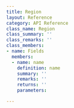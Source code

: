 ```yaml
---
title: Region
layout: Reference
category: API Reference
class_name: Region
class_summary: ''
class_remarks: ''
class_members:
- name: Fields
  members:
  - name: name
    definition: name
    summary: ''
    remarks: ''
    returns: ''
    parameters: 

---
```

